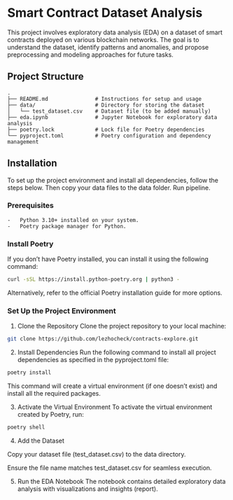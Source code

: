 # Smart Contract Dataset Analysis

This project involves exploratory data analysis (EDA) on a dataset of smart contracts deployed on various blockchain networks. The goal is to understand the dataset, identify patterns and anomalies, and propose preprocessing and modeling approaches for future tasks.

## Project Structure

    .
    ├── README.md               # Instructions for setup and usage
    ├── data/                   # Directory for storing the dataset
    │   └── test_dataset.csv    # Dataset file (to be added manually)
    ├── eda.ipynb               # Jupyter Notebook for exploratory data analysis
    ├── poetry.lock             # Lock file for Poetry dependencies
    └── pyproject.toml          # Poetry configuration and dependency management

## Installation

To set up the project environment and install all dependencies, follow the steps below.
Then copy your data files to the data folder.
Run pipeline.

### Prerequisites

	-	Python 3.10+ installed on your system.
	-	Poetry package manager for Python.

### Install Poetry

If you don’t have Poetry installed, you can install it using the following command:

```bash
curl -sSL https://install.python-poetry.org | python3 -
```

Alternatively, refer to the official Poetry installation guide for more options.

### Set Up the Project Environment

1.	Clone the Repository
Clone the project repository to your local machine:

```bash
git clone https://github.com/lezhocheck/contracts-explore.git
```

2.	Install Dependencies
Run the following command to install all project dependencies as specified in the pyproject.toml file:

```bash
poetry install
```

This command will create a virtual environment (if one doesn’t exist) and install all the required packages.

3.	Activate the Virtual Environment
To activate the virtual environment created by Poetry, run:

```bash
poetry shell
```


4. Add the Dataset

Copy your dataset file (test_dataset.csv) to the data directory.

Ensure the file name matches test_dataset.csv for seamless execution.

5. Run the EDA Notebook
    The notebook contains detailed exploratory data analysis with visualizations and insights (report).
	